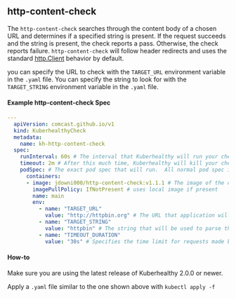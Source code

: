 ## http-content-check

The `http-content-check` searches through the content body of a chosen URL and determines if a specified string is present.  If the request succeeds and the string is present, the check reports a pass.  Otherwise, the check reports failure.  `http-content-check` will follow header redirects and uses the standard [http.Client](https://golang.org/pkg/net/http/) behavior by default.

you can specify the URL to check with the `TARGET_URL` environment variable in the `.yaml` file.
You can specify the string to look for with the `TARGET_STRING` environment variable in the `.yaml` file.

#### Example http-content-check Spec
```yaml
---
  apiVersion: comcast.github.io/v1
  kind: KuberhealthyCheck
  metadata:
    name: kh-http-content-check
  spec:
    runInterval: 60s # The interval that Kuberhealthy will run your check on
    timeout: 2m # After this much time, Kuberhealthy will kill your check and consider it "failed"
    podSpec: # The exact pod spec that will run.  All normal pod spec is valid here.
      containers:
      - image: jdowni000/http-content-check:v1.1.1 # The image of the check you just pushed
        imagePullPolicy: IfNotPresent # uses local image if present
        name: main
        env:
          - name: "TARGET_URL"
            value: "http://httpbin.org" # The URL that application will use to look for a specified string
          - name: "TARGET_STRING"
            value: "httpbin" # The string that will be used to parse through provided URL
          - name: "TIMEOUT_DURATION"
            value: "30s" # Specifies the time limit for requests made by the client to the URL

```

#### How-to

 Make sure you are using the latest release of Kuberhealthy 2.0.0 or newer.

 Apply a `.yaml` file similar to the one shown above with ```kubectl apply -f```
